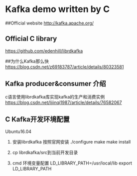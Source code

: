 # Kafka demo written by C

##Official website
http://kafka.apache.org/

## Official C library
https://github.com/edenhill/librdkafka

##为什么Kafka那么快
https://blog.csdn.net/z69183787/article/details/80323581

## Kafka producer&consumer 介绍
c语言使用librdkafka库实现kafka的生产和消费实例
https://blog.csdn.net/lijinqi1987/article/details/76582067

## C Kafka开发环境配置
Ubuntu16.04

1. 安装librdkafka
按照官网安装
./configure
make
make install

2. cp librdkafka/src到当前开发目录
3. cmd 环境变量配置
LD_LIBRARY_PATH=/usr/local/lib
export LD_LIBRARY_PATH
